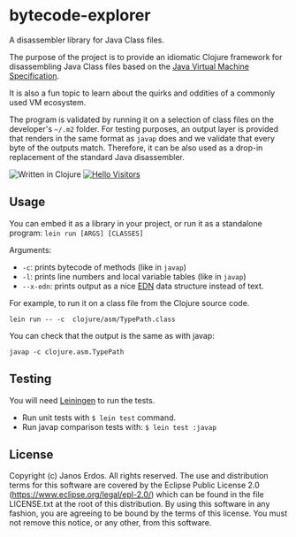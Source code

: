 # bytecode-explorer

A disassembler library for Java Class files.

The purpose of the project is to provide an idiomatic Clojure framework for
disassembling Java Class files based on the [Java Virtual Machine Specification](https://docs.oracle.com/javase/specs/jvms/se7/html/index.html).

It is also a fun topic to learn about the quirks and oddities of a commonly used VM ecosystem.

The program is validated by running it on a selection of class files on the
developer's `~/.m2` folder. For testing purposes, an output layer is provided that renders
in the same format as `javap` does and we validate that every byte of the outputs match. Therefore,
it can be also used as a drop-in replacement of the standard Java disassembler.

![Written in Clojure](https://img.shields.io/github/languages/top/erdos/class-analyzer)
[![Hello Visitors](http://hits.dwyl.io/erdos/class-analyzer.svg)](http://hits.dwyl.io/erdos/class-analyzer)

## Usage

You can embed it as a library in your project, or run it as a standalone program: `lein run [ARGS] [CLASSES]`

Arguments:

- `-c`: prints bytecode of methods (like in `javap`)
- `-l`: prints line numbers and local variable tables (like in `javap`)
- `--x-edn`: prints output as a nice [EDN](https://github.com/edn-format/edn) data structure instead of text.

For example, to run it on a class file from the Clojure source code.


```
lein run -- -c  clojure/asm/TypePath.class
```

You can check that the output is the same as with javap:

```
javap -c clojure.asm.TypePath
```


## Testing

You will need [Leiningen](https://leiningen.org/) to run the tests.

- Run unit tests with `$ lein test` command.
- Run javap comparison tests with: `$ lein test :javap`

## License

Copyright (c) Janos Erdos. All rights reserved. The use and distribution terms for this software are covered by the Eclipse Public License 2.0 (https://www.eclipse.org/legal/epl-2.0/) which can be found in the file LICENSE.txt at the root of this distribution. By using this software in any fashion, you are agreeing to be bound by the terms of this license. You must not remove this notice, or any other, from this software.
